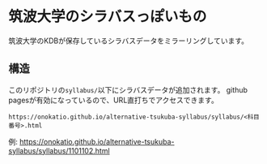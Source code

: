 # 筑波大学のシラバスっぽいもの

筑波大学のKDBが保存しているシラバスデータをミラーリングしています。

## 構造

このリポジトリの`syllabus/`以下にシラバスデータが追加されます。
github pagesが有効になっているので、URL直打ちでアクセスできます。

`https://onokatio.github.io/alternative-tsukuba-syllabus/syllabus/<科目番号>.html`

例: https://onokatio.github.io/alternative-tsukuba-syllabus/syllabus/1101102.html
